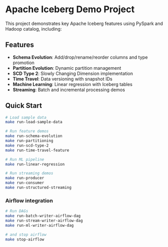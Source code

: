 # Apache Iceberg Demo Project

This project demonstrates key Apache Iceberg features using PySpark and Hadoop catalog, including:

## Features
- **Schema Evolution**: Add/drop/rename/reorder columns and type promotion
- **Partition Evolution**: Dynamic partition management
- **SCD Type 2**: Slowly Changing Dimension implementation
- **Time Travel**: Data versioning with snapshot IDs
- **Machine Learning**: Linear regression with Iceberg tables
- **Streaming**: Batch and incremental processing demos

## Quick Start
```bash
# Load sample data
make run-load-sample-data

# Run feature demos
make run-schema-evolution
make run-partitioning
make run-scd-type-2
make run-time-travel-feature

# Run ML pipeline
make run-linear-regression

# Run streaming demos
make run-producer
make run-consumer
make run-structured-streaming
```

### Airflow integration
```bash 
# Run DAGs
make run-batch-writer-airflow-dag
make run-stream-writer-airflow-dag
make run-ml-writer-airflow-dag

# and stop airflow
make stop-airflow
```